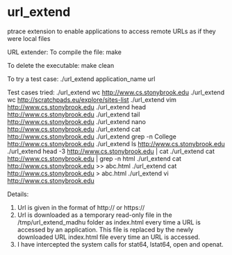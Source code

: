 # url_extend
ptrace extension to enable applications to access remote URLs as if they were local files


URL extender:
To compile the file: 
make

To delete the executable: 
make clean 

To try a test case:
./url_extend application_name url

Test cases tried:
./url_extend wc http://www.cs.stonybrook.edu
./url_extend wc http://scratchpads.eu/explore/sites-list 
./url_extend vim http://www.cs.stonybrook.edu
./url_extend head http://www.cs.stonybrook.edu
./url_extend tail http://www.cs.stonybrook.edu
./url_extend nano http://www.cs.stonybrook.edu
./url_extend cat http://www.cs.stonybrook.edu
./url_extend grep -n College http://www.cs.stonybrook.edu 
./url_extend ls http://www.cs.stonybrook.edu
./url_extend head -3 http://www.cs.stonybrook.edu | cat 
./url_extend cat http://www.cs.stonybrook.edu | grep -n html
./url_extend cat http://www.cs.stonybrook.edu >> abc.html
./url_extend cat http://www.cs.stonybrook.edu > abc.html
./url_extend vi http://www.cs.stonybrook.edu

Details:
1. Url is given in the format of http:// or https://
2. Url is downloaded as a temporary read-only file in the /tmp/url_extend_madhu folder as index.html every time a URL is accessed by an application.
This file is replaced by the newly downloaded URL index.html file every time an URL is accessed.
3. I have intercepted the system calls for stat64, lstat64, open and openat.
